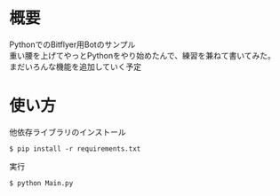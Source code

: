 # 概要
PythonでのBitflyer用Botのサンプル  
重い腰を上げてやっとPythonをやり始めたんで、練習を兼ねて書いてみた。  
まだいろんな機能を追加していく予定

# 使い方
他依存ライブラリのインストール
```
$ pip install -r requirements.txt
```


実行
```
$ python Main.py
```